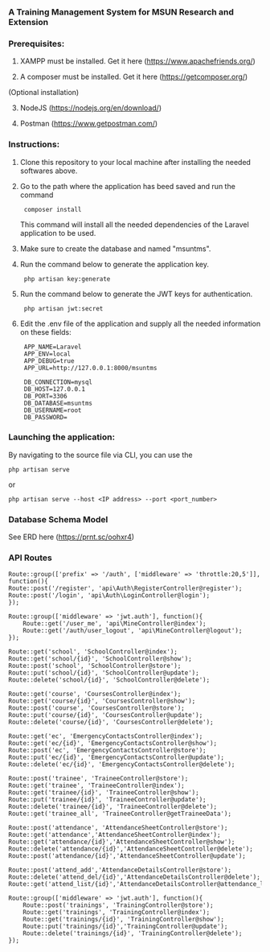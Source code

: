 ### A Training Management System for MSUN Research and Extension

### Prerequisites:

1. XAMPP must be installed. Get it here (https://www.apachefriends.org/)
    
2. A composer must be installed. Get it here (https://getcomposer.org/)

(Optional installation)

3. NodeJS (https://nodejs.org/en/download/)

4. Postman (https://www.getpostman.com/)

### Instructions:

1. Clone this repository to your local machine after installing the needed softwares above.
2. Go to the path where the application has beed saved and run the command
    
        composer install
    
    This command will install all the needed dependencies of the Laravel application to be used.
3. Make sure to create the database and named "msuntms".

4. Run the command below to generate the application key. 

        php artisan key:generate 

5. Run the command below to generate the JWT keys for authentication.

        php artisan jwt:secret

6. Edit the .env file of the application and supply all the needed information on these fields:

        APP_NAME=Laravel
        APP_ENV=local
        APP_DEBUG=true
        APP_URL=http://127.0.0.1:8000/msuntms

        DB_CONNECTION=mysql
        DB_HOST=127.0.0.1
        DB_PORT=3306
        DB_DATABASE=msuntms
        DB_USERNAME=root
        DB_PASSWORD=

### Launching the application:

By navigating to the source file via CLI, you can use the 

    php artisan serve 
    
or
    
    php artisan serve --host <IP address> --port <port_number>
    
### Database Schema Model
See ERD here (https://prnt.sc/oohxr4)
### API Routes

    Route::group(['prefix' => '/auth', ['middleware' => 'throttle:20,5']], function(){
    Route::post('/register', 'api\Auth\RegisterController@register');
    Route::post('/login', 'api\Auth\LoginController@login');
    });

    Route::group(['middleware' => 'jwt.auth'], function(){
        Route::get('/user_me', 'api\MineController@index');
        Route::get('/auth/user_logout', 'api\MineController@logout');
    });

    Route::get('school', 'SchoolController@index');
    Route::get('school/{id}', 'SchoolController@show');
    Route::post('school', 'SchoolController@store');
    Route::put('school/{id}', 'SchoolController@update');
    Route::delete('school/{id}', 'SchoolController@delete');
    
    Route::get('course', 'CoursesController@index');
    Route::get('course/{id}', 'CoursesController@show');
    Route::post('course', 'CoursesController@store');
    Route::put('course/{id}', 'CoursesController@update');
    Route::delete('course/{id}', 'CoursesController@delete');

    Route::get('ec', 'EmergencyContactsController@index');
    Route::get('ec/{id}', 'EmergencyContactsController@show');
    Route::post('ec', 'EmergencyContactsController@store');
    Route::put('ec/{id}', 'EmergencyContactsController@update');
    Route::delete('ec/{id}', 'EmergencyContactsController@delete');

    Route::post('trainee', 'TraineeController@store');
    Route::get('trainee', 'TraineeController@index');
    Route::get('trainee/{id}', 'TraineeController@show');
    Route::put('trainee/{id}', 'TraineeController@update');
    Route::delete('trainee/{id}', 'TraineeController@delete');
    Route::get('trainee_all', 'TraineeController@getTraineeData');

    Route::post('attendance', 'AttendanceSheetController@store');
    Route::get('attendance','AttendanceSheetController@index');
    Route::get('attendance/{id}','AttendanceSheetController@show');
    Route::delete('attendance/{id}','AttendanceSheetController@delete');
    Route::post('attendance/{id}','AttendanceSheetController@update');

    Route::post('attend_add','AttendanceDetailsController@store');
    Route::delete('attend_del/{id}','AttendanceDetailsController@delete');
    Route::get('attend_list/{id}','AttendanceDetailsController@attendance_list');

    Route::group(['middleware' => 'jwt.auth'], function(){
        Route::post('trainings', 'TrainingController@store');
        Route::get('trainings', 'TrainingController@index');
        Route::get('trainings/{id}', 'TrainingController@show');
        Route::put('trainings/{id}','TrainingController@update');
        Route::delete('trainings/{id}', 'TrainingController@delete');
    });




